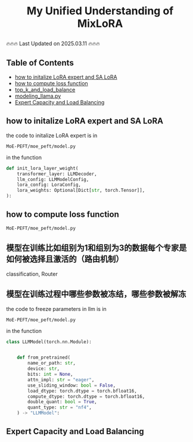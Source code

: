 # <p align="center">My Unified Understanding of MixLoRA</p>
:fire::fire::fire: Last Updated on 2025.03.11 :fire::fire::fire:

## Table of Contents
- [how to initalize LoRA expert and SA LoRA](#how-to-initalize-lora-expert-and-sa-lora)
- [how to compute loss function](#how-to-compute-loss-function)
- [top_k_and_load_balance](#top_k_and_load_balance)
- [modeling_llama.py](#modeling_llamapy)
- [Expert Capacity and Load Balancing](#expert-capacity-and-load-balancing)

## how to initalize LoRA expert and SA LoRA
the code to initalize LoRA expert is in
```
MoE-PEFT/moe_peft/model.py
```

in the function 
```python
def init_lora_layer_weight(
    transformer_layer: LLMDecoder,
    llm_config: LLMModelConfig,
    lora_config: LoraConfig,
    lora_weights: Optional[Dict[str, torch.Tensor]],
):
```




## how to compute loss function
```
MoE-PEFT/moe_peft/model.py
```



## 模型在训练比如组别为1和组别为3的数据每个专家是如何被选择且激活的（路由机制）

classification, Router 


## 模型在训练过程中哪些参数被冻结，哪些参数被解冻

the code to freeze parameters in llm is in
```
MoE-PEFT/moe_peft/model.py
```

in the function 
```python
class LLMModel(torch.nn.Module):


    def from_pretrained(
        name_or_path: str,
        device: str,
        bits: int = None,
        attn_impl: str = "eager",
        use_sliding_window: bool = False,
        load_dtype: torch.dtype = torch.bfloat16,
        compute_dtype: torch.dtype = torch.bfloat16,
        double_quant: bool = True,
        quant_type: str = "nf4",
    ) -> "LLMModel":
```


## Expert Capacity and Load Balancing

